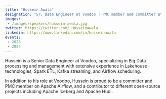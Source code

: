 ```yaml
---
title: "Hussein Awala"
designation: "Sr. Data Engineer at Voodoo | PMC member and committer at Apache Airflow"
images:
 - /images/speakers/hussein-awala.jpg
twitter: https://twitter.com/_HusseinAwala
linkedin: https://www.linkedin.com/in/husseinawala
events:
 - 2023
 - 2024 
---
```


Hussein is a Senior Data Engineer at Voodoo, specializing in Big Data processing and management with extensive experience in Lakehouse technologies, Spark ETL, Kafka streaming, and Airflow scheduling.

In addition to his role at Voodoo, Hussein is proud to be a committer and PMC member on Apache Airflow, and a contributor to different open-source projects including Apache Iceberg and Apache Hudi.